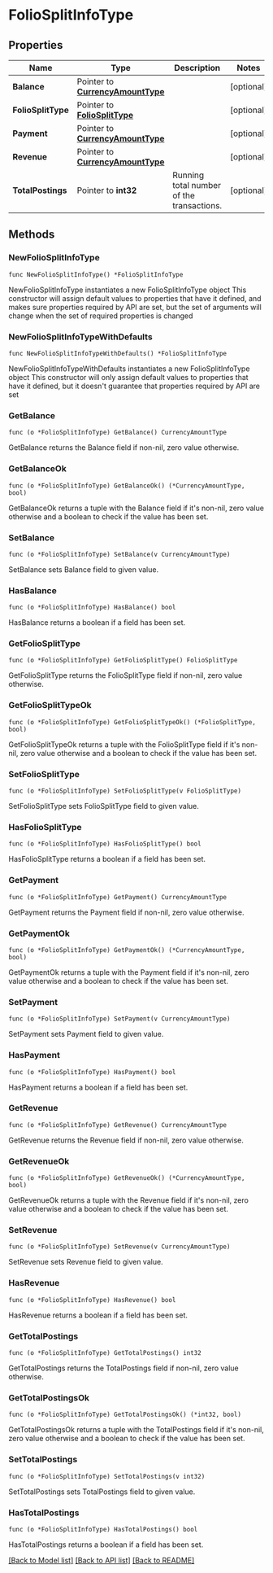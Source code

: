 # FolioSplitInfoType

## Properties

Name | Type | Description | Notes
------------ | ------------- | ------------- | -------------
**Balance** | Pointer to [**CurrencyAmountType**](CurrencyAmountType.md) |  | [optional] 
**FolioSplitType** | Pointer to [**FolioSplitType**](FolioSplitType.md) |  | [optional] 
**Payment** | Pointer to [**CurrencyAmountType**](CurrencyAmountType.md) |  | [optional] 
**Revenue** | Pointer to [**CurrencyAmountType**](CurrencyAmountType.md) |  | [optional] 
**TotalPostings** | Pointer to **int32** | Running total number of the transactions. | [optional] 

## Methods

### NewFolioSplitInfoType

`func NewFolioSplitInfoType() *FolioSplitInfoType`

NewFolioSplitInfoType instantiates a new FolioSplitInfoType object
This constructor will assign default values to properties that have it defined,
and makes sure properties required by API are set, but the set of arguments
will change when the set of required properties is changed

### NewFolioSplitInfoTypeWithDefaults

`func NewFolioSplitInfoTypeWithDefaults() *FolioSplitInfoType`

NewFolioSplitInfoTypeWithDefaults instantiates a new FolioSplitInfoType object
This constructor will only assign default values to properties that have it defined,
but it doesn't guarantee that properties required by API are set

### GetBalance

`func (o *FolioSplitInfoType) GetBalance() CurrencyAmountType`

GetBalance returns the Balance field if non-nil, zero value otherwise.

### GetBalanceOk

`func (o *FolioSplitInfoType) GetBalanceOk() (*CurrencyAmountType, bool)`

GetBalanceOk returns a tuple with the Balance field if it's non-nil, zero value otherwise
and a boolean to check if the value has been set.

### SetBalance

`func (o *FolioSplitInfoType) SetBalance(v CurrencyAmountType)`

SetBalance sets Balance field to given value.

### HasBalance

`func (o *FolioSplitInfoType) HasBalance() bool`

HasBalance returns a boolean if a field has been set.

### GetFolioSplitType

`func (o *FolioSplitInfoType) GetFolioSplitType() FolioSplitType`

GetFolioSplitType returns the FolioSplitType field if non-nil, zero value otherwise.

### GetFolioSplitTypeOk

`func (o *FolioSplitInfoType) GetFolioSplitTypeOk() (*FolioSplitType, bool)`

GetFolioSplitTypeOk returns a tuple with the FolioSplitType field if it's non-nil, zero value otherwise
and a boolean to check if the value has been set.

### SetFolioSplitType

`func (o *FolioSplitInfoType) SetFolioSplitType(v FolioSplitType)`

SetFolioSplitType sets FolioSplitType field to given value.

### HasFolioSplitType

`func (o *FolioSplitInfoType) HasFolioSplitType() bool`

HasFolioSplitType returns a boolean if a field has been set.

### GetPayment

`func (o *FolioSplitInfoType) GetPayment() CurrencyAmountType`

GetPayment returns the Payment field if non-nil, zero value otherwise.

### GetPaymentOk

`func (o *FolioSplitInfoType) GetPaymentOk() (*CurrencyAmountType, bool)`

GetPaymentOk returns a tuple with the Payment field if it's non-nil, zero value otherwise
and a boolean to check if the value has been set.

### SetPayment

`func (o *FolioSplitInfoType) SetPayment(v CurrencyAmountType)`

SetPayment sets Payment field to given value.

### HasPayment

`func (o *FolioSplitInfoType) HasPayment() bool`

HasPayment returns a boolean if a field has been set.

### GetRevenue

`func (o *FolioSplitInfoType) GetRevenue() CurrencyAmountType`

GetRevenue returns the Revenue field if non-nil, zero value otherwise.

### GetRevenueOk

`func (o *FolioSplitInfoType) GetRevenueOk() (*CurrencyAmountType, bool)`

GetRevenueOk returns a tuple with the Revenue field if it's non-nil, zero value otherwise
and a boolean to check if the value has been set.

### SetRevenue

`func (o *FolioSplitInfoType) SetRevenue(v CurrencyAmountType)`

SetRevenue sets Revenue field to given value.

### HasRevenue

`func (o *FolioSplitInfoType) HasRevenue() bool`

HasRevenue returns a boolean if a field has been set.

### GetTotalPostings

`func (o *FolioSplitInfoType) GetTotalPostings() int32`

GetTotalPostings returns the TotalPostings field if non-nil, zero value otherwise.

### GetTotalPostingsOk

`func (o *FolioSplitInfoType) GetTotalPostingsOk() (*int32, bool)`

GetTotalPostingsOk returns a tuple with the TotalPostings field if it's non-nil, zero value otherwise
and a boolean to check if the value has been set.

### SetTotalPostings

`func (o *FolioSplitInfoType) SetTotalPostings(v int32)`

SetTotalPostings sets TotalPostings field to given value.

### HasTotalPostings

`func (o *FolioSplitInfoType) HasTotalPostings() bool`

HasTotalPostings returns a boolean if a field has been set.


[[Back to Model list]](../README.md#documentation-for-models) [[Back to API list]](../README.md#documentation-for-api-endpoints) [[Back to README]](../README.md)


